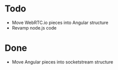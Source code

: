 Todo
====

* Move WebRTC.io pieces into Angular structure
* Revamp node.js code

Done
====

* Move Angular pieces into socketstream structure
